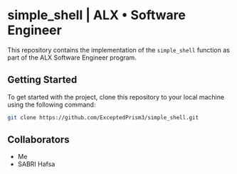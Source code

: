 # simple_shell | ALX • Software Engineer
This repository contains the implementation of the `simple_shell` function as part of the ALX Software Engineer program.

## Getting Started
To get started with the project, clone this repository to your local machine using the following command:

```bash
git clone https://github.com/ExceptedPrism3/simple_shell.git
```

## Collaborators
- Me
- SABRI Hafsa

